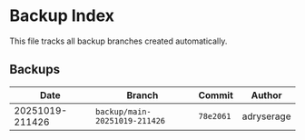 # Backup Index

This file tracks all backup branches created automatically.

## Backups

| Date | Branch | Commit | Author |
|------|--------|--------|--------|
| 20251019-211426 | `backup/main-20251019-211426` | `78e2061` | adryserage |
